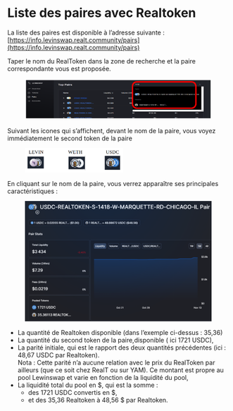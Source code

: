 # Liste des paires avec Realtoken

La liste des paires est disponible à l’adresse suivante : \
&#x20;                                               [https://info.levinswap.realt.community/pairs](https://info.levinswap.realt.community/pairs)

Taper le nom du RealToken dans la zone de recherche et la paire correspondante vous est proposée.

<figure><img src="../../../.gitbook/assets/image (1) (1) (1) (1) (1) (1) (1).png" alt="" width="539"><figcaption></figcaption></figure>

Suivant les icones qui s’affichent, devant le nom de la paire, vous voyez immédiatement le second token de la paire&#x20;

<figure><img src="../../../.gitbook/assets/image (3).png" alt="" width="223"><figcaption></figcaption></figure>

En cliquant sur le nom de la paire, vous verrez apparaître ses principales caractéristiques :

<figure><img src="../../../.gitbook/assets/image (4).png" alt="" width="563"><figcaption></figcaption></figure>

* La quantité de Realtoken disponible (dans l’exemple ci-dessus : 35,36)
* La quantité du second token de la paire,disponible ( ici 1721 USDC),
* La parité initiale, qui est le rapport des deux quantités précédentes (ici : 48,67 USDC par Realtoken).\
  Nota : Cette parité n’a aucune relation avec le prix du RealToken par ailleurs (que ce soit chez RealT ou sur YAM). Ce montant est propre au pool Lewinswap et varie en fonction de la liquidité du pool,
* La liquidité total du pool en $, qui est la somme :
  * des 1721 USDC convertis en $,
  * et des 35,36 Realtoken à 48,56 $ par Realtoken.


